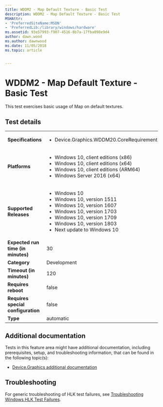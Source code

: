 ```yaml
---
title: WDDM2 - Map Default Texture - Basic Test
description: WDDM2 - Map Default Texture - Basic Test
MSHAttr:
- 'PreferredSiteName:MSDN'
- 'PreferredLib:/library/windows/hardware'
ms.assetid: 93e57993-f907-4516-8b7a-17fba098e9d4
author: dawn.wood
ms.author: dawnwood
ms.date: 11/05/2018
ms.topic: article


---
```


# <span id="p_hlk_test.05347c6b-34bb-4ac2-8aec-1543e63a9c1c"></span>WDDM2 - Map Default Texture - Basic Test


This test exercises basic usage of Map on default textures.

## Test details

|||
|---|---|
| **Specifications**  | <ul><li>Device.Graphics.WDDM20.CoreRequirement</li></ul> |  
| **Platforms**   | <ul><li>Windows 10, client editions (x86)</li><li>Windows 10, client editions (x64)</li><li>Windows 10, client editions (ARM64)</li><li>Windows Server 2016 (x64)</li></ul> |
| **Supported Releases** | <ul><li>Windows 10</li><li>Windows 10, version 1511</li><li>Windows 10, version 1607</li><li>Windows 10, version 1703</li><li>Windows 10, version 1709</li><li>Windows 10, version 1803</li><li>Next update to Windows 10</li></ul> |
|**Expected run time (in minutes)**| 30 |
|**Category**| Development |
|**Timeout (in minutes)**| 120 |
|**Requires reboot**| false |
|**Requires special configuration**| false |
|**Type**| automatic |



## <span id="Additional_documentation"></span><span id="additional_documentation"></span><span id="ADDITIONAL_DOCUMENTATION"></span>Additional documentation


Tests in this feature area might have additional documentation, including prerequisites, setup, and troubleshooting information, that can be found in the following topic(s):

-   [Device.Graphics additional documentation](device-graphics-additional-documentation.md)

## <span id="Troubleshooting"></span><span id="troubleshooting"></span><span id="TROUBLESHOOTING"></span>Troubleshooting


For generic troubleshooting of HLK test failures, see [Troubleshooting Windows HLK Test Failures](../user/troubleshooting-windows-hlk-test-failures.md).










